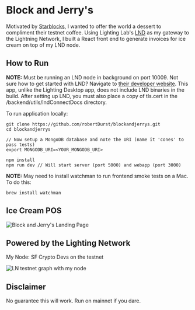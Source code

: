 # Block and Jerry's

Motivated by [Starblocks](https://starblocks.acinq.co/#/), I wanted to offer the world a dessert to compliment their testnet coffee. Using Lighting Lab's [LND](https://github.com/lightningnetwork/lnd) as my gateway to the Lightning Network, I built a React front end to generate invoices for ice cream on top of my LND node.

## How to Run

**NOTE:** Must be running an LND node in background on port 10009. Not sure how to get started with LND? Navigate to [their developer website](http://dev.lightning.community/). This app, unlike the Lighting Desktop app, does not include LND binaries in the build. After setting up LND, you must also place a copy of tls.cert in the /backend/utils/lndConnectDocs directory.

To run application locally:
```
git clone https://github.com/robertDurst/blockandjerrys.git
cd blockandjerrys

// Now setup a MongoDB database and note the URI (name it 'cones' to pass tests)
export MONGODB_URI=<YOUR_MONGODB_URI>

npm install
npm run dev // Will start server (port 5000) and webapp (port 3000)
```

**NOTE:** May need to install watchman to run frontend smoke tests on a Mac. To do this:
```
brew install watchman
```

## Ice Cream POS
![Block and Jerry's Landing Page](https://imgur.com/mF46Acb.png)

## Powered by the Lighting Network

My Node: SF Crypto Devs on the testnet

![LN testnet graph with my node](https://imgur.com/MlfIJQD.png)

## Disclaimer
No guarantee this will work. Run on mainnet if you dare.
